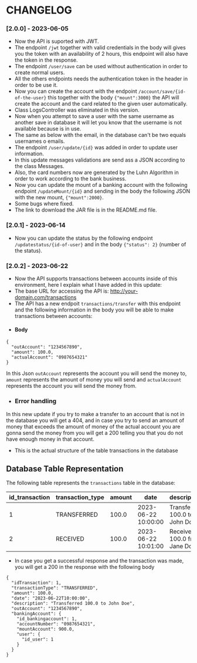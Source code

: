 # CHANGELOG

### [2.0.0] - 2023-06-05
- Now the API is suported with JWT.
- The endpoint ```/jwt``` together with valid credentials in the body will gives you the token with an availability of 2 hours, this endpoint will also have the token in the response.
- The endpoint ```/user/save``` can be used without authentication in order to create normal users.
- All the others endpoints needs the authentication token in the header in order to be use it.
- Now you can create the account with the endpoint ```/account/save/{id-of-the-user}``` this together with the body ```{"mount":3000}``` the API will create the account and the card related to the given user automatically.
- Class LogsController was eliminated in this version.
- Now when you attempt to save a user with the same username as another save in database it will let you know that the username is not available because is in use.
- The same as below with the email, in the database can't be two equals usernames o emails.
- The endpoint ```/user/update/{id}``` was added in order to update user information.
- In this update messages validations are send ass a JSON according to the class Messages.
- Also, the card numbers now are generated by the Luhn Algorithm in order to work according to the bank business.
- Now you can update the mount of a banking account with the following endpoint ```/updateMount/{id}``` and sending in the body the following JSON with the new mount, ```{"mount":2000}```.
- Some bugs where fixed.
- The link to download the JAR file is in the README.md file.

### [2.0.1] - 2023-06-14
- Now you can update the status by the following endpoint ```/updatestatus/{id-of-user}``` and in the body ```{"status": 2}``` (number of the status).

### [2.0.2] - 2023-06-22
- Now the API supports transactions between accounts inside of this environment, here I explain what I have added in this update:
- The base URL for accessing the API is: http://your-domain.com/transactions
- The API has a new endpoit ```transactions/transfer``` with this endpoint and the following information in the body you will be able to make transactions between accounts:
- #### Body  
```
{
  "outAccount": "1234567890",
  "amount": 100.0,
  "actualAccount": "0987654321"
} 
```
In this Json ```outAccount``` represents the account you will send the money to, ```amount``` represents the amount of money you will send and ```actualAccount``` represents the account you will send the money from.

- ### Error handling
In this new update if you try to make a transfer to an account that is not in the database you will get a 404, and in case you try to send an amount of money that exceeds the amount of money of the actual account you are gonna send the money from you will get a 200 telling you that you do not have enough money in that account.

- This is the actual structure of the table transactions in the database

## Database Table Representation
The following table represents the `transactions` table in the database:

| id_transaction | transaction_type | amount | date                | description                           | out_account | id_bankingaccount |
|----------------|------------------|--------|---------------------|---------------------------------------|--------------|-------------------|
| 1              | TRANSFERRED      | 100.0  | 2023-06-22 10:00:00 | Transferred 100.0 to John Doe         | 1234567890   | 1                 |
| 2              | RECEIVED         | 100.0  | 2023-06-22 10:01:00 | Received 100.0 from Jane Doe          | 0987654321   | 2                 |

- In case you get a successful response and the transaction was made, you will get a 200 in the response with the following body 
```agsl
{
  "idTransaction": 1,
  "transactionType": "TRANSFERRED",
  "amount": 100.0,
  "date": "2023-06-22T10:00:00",
  "description": "Transferred 100.0 to John Doe",
  "outAccount": "1234567890",
  "bankingAccount": {
    "id_bankingaccount": 1,
    "accountNumber": "0987654321",
    "mountAccount": 900.0,
    "user": {
      "id_user": 1
    }
  }
}


```

